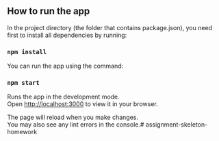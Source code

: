 ## How to run the app
In the project directory (the folder that contains package.json), you need first to install all dependencies by running:

### `npm install`

You can run the app using the command:
### `npm start`

Runs the app in the development mode.\
Open [http://localhost:3000](http://localhost:3000) to view it in your browser.

The page will reload when you make changes.\
You may also see any lint errors in the console.# assignment-skeleton-homework
